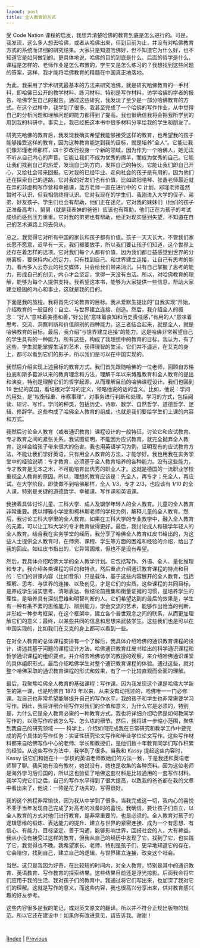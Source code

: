 ```yaml
---
layout: post
title: 全人教育的方式
---
```


受 Code Nation 课程的启发，我想弄清楚哈佛的教育到底是怎么进行的。可是，我发现，这么多人想去哈佛，或者从哈佛出来，但到目前为止，并没有对哈佛教育方式的系统而详细的研究结果。大家只是知道哈佛好，但不知道它为什么好，也不知道它是如何做到的。更具体地说，哈佛的目的到底是什么、后面的哲学是什么、课程是怎样的、老师作业是怎么布置的，学生又是怎么练习的？我想找到这些问题的答案，这样，我才能将哈佛教育的精髓在中国真正地落地。

为此，我采用了学术研究最基本的方法来研究哈佛，就是研究哈佛教育的一手材料，即哈佛已公开的教学材料、练习材料、特别是写作材料，访学哈佛的学者的报告，哈佛学生自己的报告。通过这些研究，我发现了至少是一部分哈佛教育的方式。在这个过程中，我学到了很多。我甚至完成了一个哈佛的写作作业，从中觉得自己的分析问题和理解问题的能力都得到了提高。我也很确信我将会把我所学到的用到我的科研中。事实上，我已经把这本书中很多材料分享给我的学生和朋友了。

研究完哈佛的教育后，我发现我确实希望我能够接受这样的教育，也希望我的孩子能够接受这样的教育，因为这种教育能达到我的目标，就是培养”全人“。它能让我们像邓瑾老师那样，四十岁改行投身一个新的领域，因为作为一个哈佛人，她无法不听从自己内心的声音。它能让我们不成为优秀的绵羊，而成为优秀的自己。它能让我们找到自己的热爱，发现自己的方向，发挥自己的特长。它能让我们即自己开心，又给社会带来回报。它对我的已经毕业、走向社会的孩子是有用的，因为他们还在探索自己的道路。它对我的好友们也有价值，比如欧阳艳琴、张鑫老师最近就在弄的非虚构写作营和幸福课，蓝方老师一直在进行中的 C 计划，邓瑾老师虽然暂时不认识，但我相信终将认识。它对我现在的学生们、我刚进入大学的侄子、弟弟、好友孩子、学生们也会有帮助，他们正在迷茫。它对我的妹妹们（他们的孩子正准备高考）、舅舅（就是我表妹的爸爸）应该也有帮助，他们正在为孩子的考试成绩而感到压力重重。它对我的弟弟也有帮助，他正对现实感到失望，不知道在自己的艺术道路上何去何从。

总之，我觉得它对所有中国的家长和孩子都有价值。孩子一天天长大，不管我们家长愿不愿意，迟早有一天，我们都要放手，所以我们要让孩子们知道，这个世界上还存在着怎样的选项。它对我们每个人都有价值，因为我们都日益感觉到世界的分崩离析，要保持内心的定力，只有找到自己、和世界建立连接，让自己有思考的能力。看再多人云亦云的社交媒体，只会给我们带来消沉。只有自己掌握了思考的能力，形成自己的创见，内心才会坚定，觉得一天没有白活。所以，对哈佛教育的理解，能够为每个人提供支持。我希望这本书，能够为大家提供一些信息，帮助大家建立稳固的内心和事业，这就是我的目的。

下面是我的旅程。我将首先讨论教育的目标。我从爱默生提出的”自我实现“开始，介绍教育的一般目的：自立、与世界建立连接、创造。然后，我介绍全人的概念：”好人“意味着美德和善，”好公民“意味着良知和历史责任感，”有用的人“意味着思考、交流、洞察判断和价值辨别的四种能力。这三者结合起来，就是全人，就是哈佛教育的目标。最后，我介绍”与世界建立连接“的能力。这是哈佛非常希望自己的学生具有的一种能力。所有这些，构成了我理想中的教育的目标。我认为，有了这些，学生就能掌握生活的艺术，获得理智的生活。它们并不遥远，在艾克的身上，都可以看到它们的影子，所以我们是可以在中国实现的。

我然后介绍实现上述目标的教育方式。我们首先跟随哈佛的一位老师，回顾自苏格拉底和斯多葛派以来的教育理念和方法，理解千年以来博雅教育和全人教育的提出和演变，特别是理解它们的哲学起源，从而理解目前的哈佛课程设计。我们也回到 19 世纪的英国，看培根对学习的定义，领略他说的话的含义。比如，他说：学问的用处，是”权衡轻重、审察事理“，对事务进行判断和处理。学习的方式，包括阅读、研讨、写作。学问的种类，包括历史、诗歌、数学、自然哲学、道德哲学、逻辑、修辞学。这些构成了哈佛全人教育的组成，也就是我们要给学生们上课的内容和方式。

我然后讨论全人教育（或者通识教育）课程设计的一般特征，讨论它和应试教育、专才教育之间的紧张关系。我试图证明，不能因为应试教育，就完全抛弃全人教育，这样会给孩子带来很大的伤害。我也用英语学习为例，证明现有的应试教育方法，不能让我们学好英语，只有用全人教育的方法，才能学好。我也用我在实务学堂中的经验说明：专才教育，必须基于全人教育培养的各种能力。没有这些能力，专才教育是无本之木，不可能培育出优秀的职业人才。这就是德国的一流职业学校重视全人教育的原因。所以，理想的教育应该是：先全人，再专才；先全人，再应试。在大学阶段，即使做不到哈佛那样，全人 1/3，专才 2/3，也应该有 1/10 的全人课，特别是关键的道德哲学、幸福课、写作课和英语课。

我接着具体讨论儿童、工科大学、成人及辍学年轻人的全人教育。儿童的全人教育非常重要。我以博雅小学堂和柯林斯老师的学校为例，解释儿童的全人教育。然后，我讨论工科大学里的全人教育。如果在工科大学的专业教学中，融入全人教育的元素，可以让工科大学的专才教育做得更好。最后，我讨论成人和辍学年轻人的全人教育。结合我在实务学堂的经历，我分享了哈佛全人教育红皮书给出的，为这些人士提供全人教育时，在师资、课程、学生等方面的困难和经验的介绍，给出了我的回应。如红皮书指出的，它异常困难，但也不是没有希望。

然后，我具体介绍哈佛大学的全人教学计划。它包括写作、外语、全人、量化推理和专才。我介绍各类课程的目的和特点，然后重点介绍通识教育课程的特点和目的：它们的讲课内容（比如音乐）只是载体，基于这些内容展开的全人教育，包括理解、思考、与世界的连接、以及创见，才是它们的实质。这些课程的共同目标，是养成学生诚实思考、清晰表达、做结论前搜集和衡量证据的习惯，是培养学生的理性，是培养具有深刻思维和明智判断的人。它们希望达到的最后的效果是，学生有一种有条不紊的思维能力、辨别能力，学会交流的艺术，能够作出恰当的判断，并形成一种参考框架，在这个框架中，建立各个普世观念之间的联系，从而更加理解它们的意义；最终，以某些共同的信息和思想来武装学生。这些我们也是可以在中国实现的，比如我们在艾克的身上都可以看到一些。

在对全人教育的总体课程安排有一个了解后，我具体介绍哈佛的通识教育课程的设计，讲述其基于问题的课程设计方法，哈佛通识教育红皮书给出的科学通识课程和哲学通识课程的组织要点，并介绍去哈佛访学的教授的观察，来介绍哈佛通识课堂的具体组织形式，最后介绍哈佛学生对整个通识教育课程的体验。通过这些，就对整个哈佛采取的通识教育课程的形式和效果，有了一个比较直观而全面的理解。

最后，我聚焦哈佛全人教育的基础课程：写作课。因为我发现这个课是哈佛大学新生的第一课，也是哈佛自 1873 年以来，从来没有动摇过的，哈佛唯一一门必修课。我自己也非常希望能够提升自己的写作水平。我的孩子和学生也非常需要学习写作。因此，我将详细介绍写作对我们的价值和意义，为什么它是必须的，特别是，为什么它是全人教育必需的一种教育方式。我也将详细介绍哈佛是如何教同学写作的，以及写作应该怎么写、怎么练的细节。然后，我将进一步缩小范围，聚焦到我自己的研究领域 —— 科学上，介绍如何完成我在日常研究和教学工作中要完成的两个具体的写作任务：实证性研究论文写作和毕业学位论文写作。这些写作材料都来自哈佛写作中心的老师、学长和教授们，是他们数十年教育同学们写作积累的经验。从这些写作方法中，我学到了很多。当我和 Kassy 提起这些内容时，Kassy 说它们和她在十一学校的英语老师教她们的方法一致，于是我还和英语老师聊了聊。我问她有没有教材，她说没有，她也是收集的各种资料。因为这位老师是海外学习后归国的，所以这也验证了哈佛这套材料是比较通用的一套写作材料。我学习完它们之后，自己的写作水平得到了很大提高，以致我的爸爸都在我的文章中看出来了，他说：一帅是花了功夫的，写得很好。

我的这个旅程非常愉快，因为我从中学到了很多。当我完成这一切，我内心的喜悦不亚于当年发现自己完成了对高考的准备时的喜悦。我确信，要让孩子们自立，以全人教育的方式对他们进行教育，是非常重要的，也是必须的。全人教育对孩子的逻辑思维的锻炼、表达能力的提升、建立与世界的紧密连接、成为一个有思想、有信心、有能力、目标坚定、善于沟通，能够影响世界，回报社会的人，大有裨益。我从小没有接受过这样的教育，但我从自己的经历中发现了它，找到了它，也实践了它，我觉得也不晚。我希望家长、老师、特别是孩子们，更早地知道它的存在。它会陪你，找到自己，建立自己的逻辑，与世界建立连接，改变这个社会。

当然，这只是我因为好奇，在比较短的时间内，对全人教育，特别是其中的通识教育、英语教育、写作教育的探索结果。这些结果目前还是浮光掠影。后面我会将它们应用于我的生活、我对孩子们的教育中。我通过将它们写出来，也加深了我对它们的理解。这就是写作的意义，而这些内容，我也很高兴分享出来，供对教育感兴趣的好友参考。

这些内容很多是我的笔记，或对英文原文的翻译。所以并不符合正规出版物的规范。所以它还在建设中！如果你有改进意见，请告诉我。谢谢！

<br/>

|[Index](../../) | [Previous](5-shiwu)
